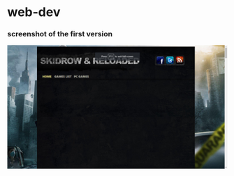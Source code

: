 # web-dev

### screenshot of the first version

![alt text](https://github.com/meenalsarda/web-dev/blob/master/screens/Capture%200.1.PNG)
